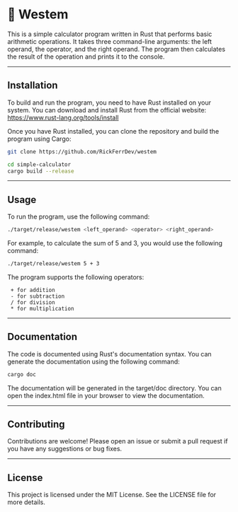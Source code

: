 # 🧭 Westem
This is a simple calculator program written in Rust that performs basic arithmetic operations. It takes three command-line arguments: the left operand, the operator, and the right operand. The program then calculates the result of the operation and prints it to the console.

---
## Installation


To build and run the program, you need to have Rust installed on your system. You can download and install Rust from the official website: https://www.rust-lang.org/tools/install

Once you have Rust installed, you can clone the repository and build the program using Cargo:

```bash
git clone https://github.com/RickFerrDev/westem

cd simple-calculator
cargo build --release
```
---
## Usage
To run the program, use the following command:
```bash
./target/release/westem <left_operand> <operator> <right_operand>
```

For example, to calculate the sum of 5 and 3, you would use the following command:
```bash
./target/release/westem 5 + 3
```

The program supports the following operators:
```
 + for addition
 - for subtraction
 / for division
 * for multiplication
```
---

## Documentation
The code is documented using Rust's documentation syntax. You can generate the documentation using the following command:
```bash
cargo doc
```

The documentation will be generated in the target/doc directory. You can open the index.html file in your browser to view the documentation.

---
## Contributing
Contributions are welcome! Please open an issue or submit a pull request if you have any suggestions or bug fixes.

---

## License
This project is licensed under the MIT License. See the LICENSE file for more details.
